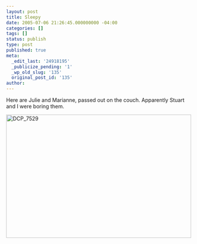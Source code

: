 ```yaml
---
layout: post
title: Sleepy
date: 2005-07-06 21:26:45.000000000 -04:00
categories: []
tags: []
status: publish
type: post
published: true
meta:
  _edit_last: '24918195'
  _publicize_pending: '1'
  _wp_old_slug: '135'
  original_post_id: '135'
author: 
---
```

Here are Julie and Marianne, passed out on the couch.  Apparently Stuart and I were boring them.

<a href="http://www.flickr.com/photos/matthewsim/56491970/" title="DCP_7529 by Matthew Simoneau, on Flickr"><img src="https://farm1.staticflickr.com/24/56491970_3e1caa40a0.jpg" width="500" height="333" alt="DCP_7529" /></a>
